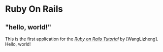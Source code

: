 # Ruby On Rails 

## "hello, world!"

This is the first application for the [*Ruby on Rails Tutorial*](http://www.railstutorial.org/) by [WangLizheng]. Hello, world!